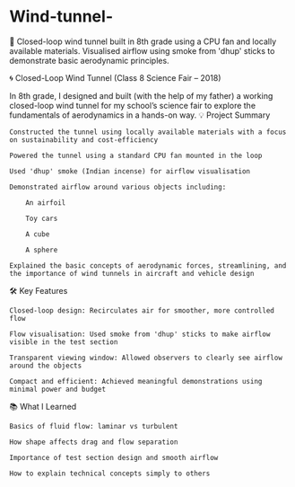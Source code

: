 # Wind-tunnel-
💨 Closed-loop wind tunnel built in 8th grade using a CPU fan and locally available materials. Visualised airflow using smoke from 'dhup' sticks to demonstrate basic aerodynamic principles.

🌀 Closed-Loop Wind Tunnel (Class 8 Science Fair – 2018)

In 8th grade, I designed and built (with the help of my father) a working closed-loop wind tunnel for my school’s science fair to explore the fundamentals of aerodynamics in a hands-on way.
💡 Project Summary

    Constructed the tunnel using locally available materials with a focus on sustainability and cost-efficiency

    Powered the tunnel using a standard CPU fan mounted in the loop

    Used 'dhup' smoke (Indian incense) for airflow visualisation

    Demonstrated airflow around various objects including:

        An airfoil

        Toy cars

        A cube

        A sphere

    Explained the basic concepts of aerodynamic forces, streamlining, and the importance of wind tunnels in aircraft and vehicle design

🛠️ Key Features

    Closed-loop design: Recirculates air for smoother, more controlled flow

    Flow visualisation: Used smoke from 'dhup' sticks to make airflow visible in the test section

    Transparent viewing window: Allowed observers to clearly see airflow around the objects

    Compact and efficient: Achieved meaningful demonstrations using minimal power and budget



📚 What I Learned

    Basics of fluid flow: laminar vs turbulent

    How shape affects drag and flow separation

    Importance of test section design and smooth airflow

    How to explain technical concepts simply to others
